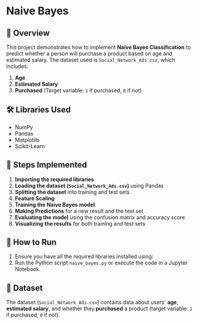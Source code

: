 # Naive Bayes

## 📌 Overview
This project demonstrates how to implement **Naive Bayes Classification** to predict whether a person will purchase a product based on age and estimated salary. The dataset used is `Social_Network_Ads.csv`, which includes:
1. **Age**  
2. **Estimated Salary**  
3. **Purchased** (Target variable: `1` if purchased, `0` if not)

## 🛠 Libraries Used
- NumPy  
- Pandas  
- Matplotlib  
- Scikit-Learn  

## 🔧 Steps Implemented
1. **Importing the required libraries**  
2. **Loading the dataset (`Social_Network_Ads.csv`)** using Pandas  
3. **Splitting the dataset** into training and test sets  
4. **Feature Scaling**  
5. **Training the Naive Bayes model**  
6. **Making Predictions** for a new result and the test set  
7. **Evaluating the model** using the confusion matrix and accuracy score  
8. **Visualizing the results** for both training and test sets  

## 🚀 How to Run
1. Ensure you have all the required libraries installed using:  
2. Run the Python script `naive_bayes.py` or execute the code in a Jupyter Notebook.

## 📂 Dataset  
The dataset (`Social_Network_Ads.csv`) contains data about users' **age**, **estimated salary**, and whether they **purchased** a product (target variable: `1` if purchased, `0` if not).
